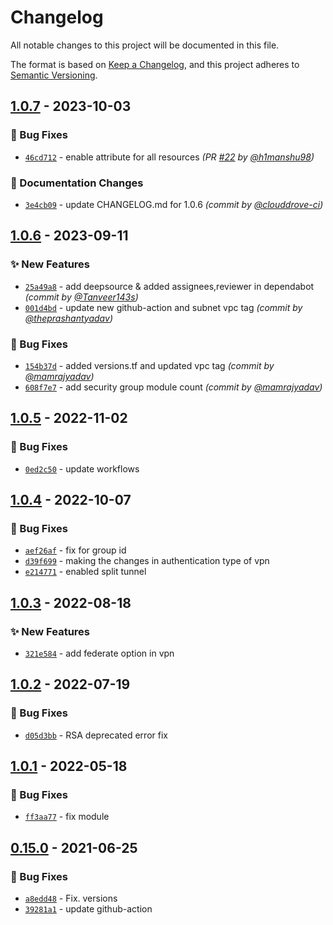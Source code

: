 # Changelog
All notable changes to this project will be documented in this file.

The format is based on [Keep a Changelog](https://keepachangelog.com/en/1.0.0/),
and this project adheres to [Semantic Versioning](https://semver.org/spec/v2.0.0.html).

## [1.0.7] - 2023-10-03
### :bug: Bug Fixes
- [`46cd712`](https://github.com/clouddrove/terraform-aws-client-vpn/commit/46cd7123404d4e817ee6b3f44e719c90dadb8f82) - enable attribute for all resources *(PR [#22](https://github.com/clouddrove/terraform-aws-client-vpn/pull/22) by [@h1manshu98](https://github.com/h1manshu98))*

### :memo: Documentation Changes
- [`3e4cb09`](https://github.com/clouddrove/terraform-aws-client-vpn/commit/3e4cb097c3df86354e032318b7c97bbf646025f9) - update CHANGELOG.md for 1.0.6 *(commit by [@clouddrove-ci](https://github.com/clouddrove-ci))*


## [1.0.6] - 2023-09-11
### :sparkles: New Features
- [`25a49a8`](https://github.com/clouddrove/terraform-aws-client-vpn/commit/25a49a82ce501af6a72158b0a537c9b2c7e4c3ad) - add deepsource & added assignees,reviewer in dependabot *(commit by [@Tanveer143s](https://github.com/Tanveer143s))*
- [`001d4bd`](https://github.com/clouddrove/terraform-aws-client-vpn/commit/001d4bd622b42b966af111ec89d959ce599c51d7) - update new github-action and subnet vpc tag *(commit by [@theprashantyadav](https://github.com/theprashantyadav))*

### :bug: Bug Fixes
- [`154b37d`](https://github.com/clouddrove/terraform-aws-client-vpn/commit/154b37dbf9d0ecf032995fa2d26eba4a690e22a0) - added versions.tf and updated vpc tag *(commit by [@mamrajyadav](https://github.com/mamrajyadav))*
- [`608f7e7`](https://github.com/clouddrove/terraform-aws-client-vpn/commit/608f7e775ffa65faa71668877252ee865020db37) - add security group module count *(commit by [@mamrajyadav](https://github.com/mamrajyadav))*


## [1.0.5] - 2022-11-02
### :bug: Bug Fixes
- [`0ed2c50`](https://github.com/clouddrove/terraform-aws-client-vpn/commit/0ed2c503a1165c18818967420f7e0c9d2abafe50) - update workflows


## [1.0.4] - 2022-10-07
### :bug: Bug Fixes
- [`aef26af`](https://github.com/clouddrove/terraform-aws-client-vpn/commit/aef26af5cc689334af836fee4e67867df5d55e39) - fix for group id
- [`d39f699`](https://github.com/clouddrove/terraform-aws-client-vpn/commit/d39f69996c7a56b178bf8716ef4c638351447c8f) - making the changes in authentication type of vpn
- [`e214771`](https://github.com/clouddrove/terraform-aws-client-vpn/commit/e214771c47100afa6412f065fdf787f89195a6cd) - enabled split tunnel

## [1.0.3] - 2022-08-18
### :sparkles: New Features
- [`321e584`](https://github.com/clouddrove/terraform-aws-client-vpn/commit/321e584cab3e59adb9cfd7836110af8ea6ade818) - add federate option in vpn

## [1.0.2] - 2022-07-19
### :bug: Bug Fixes
- [`d05d3bb`](https://github.com/clouddrove/terraform-aws-client-vpn/commit/d05d3bb23da80c8658bcbacf8c8aaec6072d73be) - RSA deprecated error fix

## [1.0.1] - 2022-05-18
### :bug: Bug Fixes
- [`ff3aa77`](https://github.com/clouddrove/terraform-aws-client-vpn/commit/ff3aa774b739dfc9339f8d5a6c3c76f1a6e004d8) - fix module


## [0.15.0] - 2021-06-25
### :bug: Bug Fixes
- [`a8edd48`](https://github.com/clouddrove/terraform-aws-client-vpn/commit/a8edd4813580d87a34b7509042f0d3c534ee2d7f) - Fix. versions
- [`39281a1`](https://github.com/clouddrove/terraform-aws-client-vpn/commit/39281a154263333b24d63204b0e61626306d5f1e) - update github-action



[0.15.0]: https://github.com/clouddrove/terraform-aws-client-vpn/compare/0.15.0...master
[1.0.1]: https://github.com/clouddrove/terraform-aws-client-vpn/compare/1.0.1...master
[1.0.2]: https://github.com/clouddrove/terraform-aws-client-vpn/compare/1.0.2...master
[1.0.3]: https://github.com/clouddrove/terraform-aws-client-vpn/compare/1.0.3...master
[1.0.4]: https://github.com/clouddrove/terraform-aws-client-vpn/compare/1.0.4...master
[1.0.5]: https://github.com/clouddrove/terraform-aws-client-vpn/compare/1.0.5...master
[1.0.6]: https://github.com/clouddrove/terraform-aws-client-vpn/compare/1.0.5...1.0.6
[1.0.7]: https://github.com/clouddrove/terraform-aws-client-vpn/compare/1.0.6...1.0.7